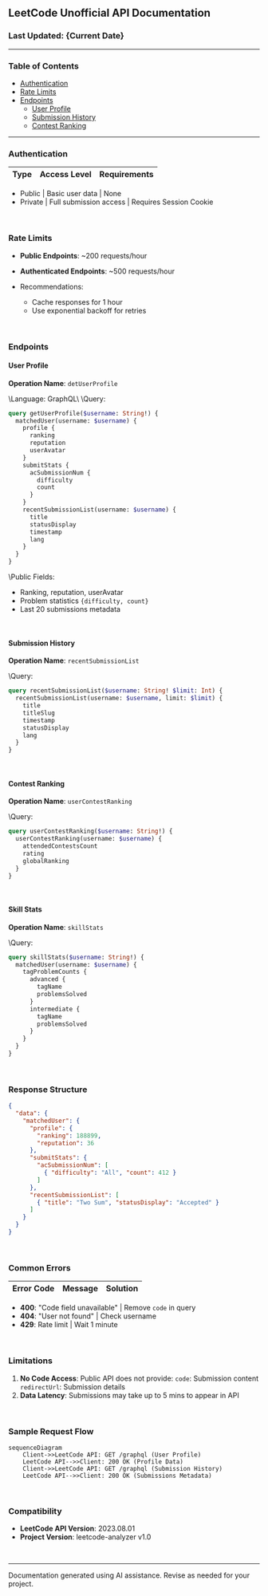 <?xml version="1.0" encoding="UTF-8"?>

## LeetCode Unofficial API Documentation

### Last Updated: {Current Date}  

---

### Table of Contents

- [Authentication](#authentication)
- [Rate Limits](#rate-limits)
- [Endpoints](#endpoints)
  - [User Profile](https://chatopenia.com/#user-profile)
  - [Submission History](https://chatopenia.com/#submission-history)
  - [Contest Ranking](https://chatopenia.com/#contest-ranking)
---

### Authentication

Type | Access Level | Requirements
-------|--------------|----------

- Public | Basic user data | None  
- Private | Full submission access | Requires Session Cookie

<br>

### Rate Limits

- **Public Endpoints**: ~200 requests/hour
- **Authenticated Endpoints**: ~500 requests/hour

- Recommendations:
  - Cache responses for 1 hour
  - Use exponential backoff for retries

<br>

### Endpoints

#### User Profile

**Operation Name**: `detUserProfile`

\Language: GraphQL\\
\Query:

```graphql
query getUserProfile($username: String!) {
  matchedUser(username: $username) {
    profile {
      ranking
      reputation
      userAvatar
    }
    submitStats {
      acSubmissionNum {
        difficulty
        count
      }
    }
    recentSubmissionList(username: $username) {
      title
      statusDisplay
      timestamp
      lang
    }
  }
}
```

\Public Fields\:

- Ranking, reputation, userAvatar  
- Problem statistics `{difficulty, count}`
- Last 20 submissions metadata

<br>

#### Submission History

**Operation Name**: `recentSubmissionList`

\Query:

```graphql
query recentSubmissionList($username: String! $limit: Int) {
  recentSubmissionList(username: $username, limit: $limit) {
    title
    titleSlug
    timestamp
    statusDisplay
    lang
  }
}
```

<br>

#### Contest Ranking

**Operation Name**: `userContestRanking`

\Query:

```graphql
query userContestRanking($username: String!) {
  userContestRanking(username: $username) {
    attendedContestsCount
    rating
    globalRanking
  }
}
```

<br>

#### Skill Stats

**Operation Name**: `skillStats`

\Query:

```graphql
query skillStats($username: String!) {
  matchedUser(username: $username) {
    tagProblemCounts {
      advanced {
        tagName
        problemsSolved
      }
      intermediate {
        tagName
        problemsSolved
      }
    }
  }
}
```

<br>

### Response Structure

```json
{
  "data": {
    "matchedUser": {
      "profile": {
        "ranking": 188899,
        "reputation": 36
      },
      "submitStats": {
        "acSubmissionNum": [
          { "difficulty": "All", "count": 412 }
        ]
      },
      "recentSubmissionList": [
        { "title": "Two Sum", "statusDisplay": "Accepted" }
      ]
    }
  }
}
```

<br>

### Common Errors

Error Code | Message | Solution
-------|----------|----------

- **400**: "Code field unavailable" | Remove `code` in query
- __404__: "User not found" | Check username
- __429__: Rate limit | Wait 1 minute

<br>

### Limitations
1. __No Code Access__: Public API does not provide:
   `code`: Submission content
   `redirectUrl`: Submission details 
2. __Data Latency__: Submissions may take up to 5 mins to appear in API

<br>

### Sample Request Flow

```mmermaid
sequenceDiagram
    Client->>LeetCode API: GET /graphql (User Profile)
    LeetCode API-->>Client: 200 OK (Profile Data)
    Client->>LeetCode API: GET /graphql (Submission History)
    LeetCode API-->>Client: 200 OK (Submissions Metadata)
```

<br>

### Compatibility

- **LeetCode API Version**: 2023.08.01
- __Project Version__: leetcode-analyzer v1.0

<br>

---

Documentation generated using AI assistance. Revise as needed for your project.